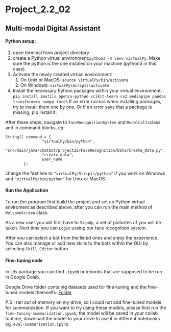 # Project_2.2_02

## Multi-modal Digital Assistant

#### Python setup:

1. open terminal from project directory
2. create a Python virtual environment:`python3 -m venv virtualPy`. Make sure the python is the one instaled on your machine (python3 in this case).
3. Activate the newly created virtual environment:
   1. On Unix or MacOS: `source virtualPy/bin/activate`
   2. On Windows: `virtualPy\Scripts\activate`
4. Install the necessary Python packages within your virtual environment: `pip install imutils opencv-python scikit-learn cv2 mediapipe pandas transformers numpy torch`
   If an error occurs when installing packages, try to install them one by one. Or if an error says that a package is missing, pip install it.

After these steps, navigate to `FaceRecognitionSystem` and `ModelCalls`class and in command blocks, eg:

```
String[] command = {
                "virtualPy/bin/python",
                "src/main/java/chatbot/project22/FaceRecognition/Data/Create_Data.py",
                "create_data",
                user_name
        };
```

change the first line to `"virtualPy/Scripts/python"` if you work on Windows and `"virtualPy/bin/python"` for Unix or MacOS.

#### Run the Application

To run the program first build the project and set up Python virtual enviroment as described above, after you can run the main method of `WelcomeScreen` class.

As a new user you will first have to `SignUp`, a set of picturtes of you will be taken. Next time you can `LogIn` ussing our face recognition system.

After you can select a bot from the listed ones and enjoy the experience. You can also manage or add new skills to the bots within the GUI by selecting `Skill Editor` button.

#### Fine-tuning code

In `LMs` package you can find `.ipynb` notebooks that are supposed to be run in Google Colab.

Google Drive folder containig datasets used for fine-tuning and the fine-tuned models themselfs: [Folder](https://drive.google.com/drive/folders/18YyCCI77a0JGfX44qSyhtTmuLmQ3fUvh?usp=share_link)

P.S I ran out of memory on my drive, so I could not add fine-tuned models for summarization. If you want to try using these models, please first run the `fine-tuning-summarization.ipynb`, the model will be saved in your collab tuntime, download the model to your drive to use it in different notebooks eg. `eval-summarization.ipynb`.
